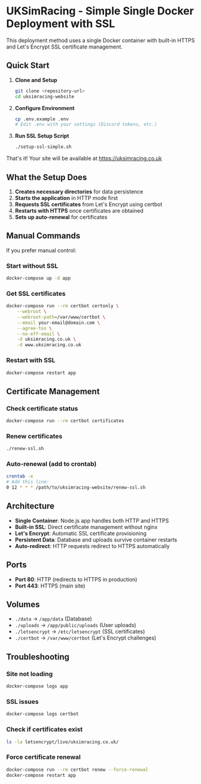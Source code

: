 # UKSimRacing - Simple Single Docker Deployment with SSL

This deployment method uses a single Docker container with built-in HTTPS and Let's Encrypt SSL certificate management.

## Quick Start

1. **Clone and Setup**
   ```bash
   git clone <repository-url>
   cd uksimracing-website
   ```

2. **Configure Environment**
   ```bash
   cp .env.example .env
   # Edit .env with your settings (Discord tokens, etc.)
   ```

3. **Run SSL Setup Script**
   ```bash
   ./setup-ssl-simple.sh
   ```

That's it! Your site will be available at https://uksimracing.co.uk

## What the Setup Does

1. **Creates necessary directories** for data persistence
2. **Starts the application** in HTTP mode first
3. **Requests SSL certificates** from Let's Encrypt using certbot
4. **Restarts with HTTPS** once certificates are obtained
5. **Sets up auto-renewal** for certificates

## Manual Commands

If you prefer manual control:

### Start without SSL
```bash
docker-compose up -d app
```

### Get SSL certificates
```bash
docker-compose run --rm certbot certonly \
    --webroot \
    --webroot-path=/var/www/certbot \
    --email your-email@domain.com \
    --agree-tos \
    --no-eff-email \
    -d uksimracing.co.uk \
    -d www.uksimracing.co.uk
```

### Restart with SSL
```bash
docker-compose restart app
```

## Certificate Management

### Check certificate status
```bash
docker-compose run --rm certbot certificates
```

### Renew certificates
```bash
./renew-ssl.sh
```

### Auto-renewal (add to crontab)
```bash
crontab -e
# Add this line:
0 12 * * * /path/to/uksimracing-website/renew-ssl.sh
```

## Architecture

- **Single Container**: Node.js app handles both HTTP and HTTPS
- **Built-in SSL**: Direct certificate management without nginx
- **Let's Encrypt**: Automatic SSL certificate provisioning
- **Persistent Data**: Database and uploads survive container restarts
- **Auto-redirect**: HTTP requests redirect to HTTPS automatically

## Ports

- **Port 80**: HTTP (redirects to HTTPS in production)
- **Port 443**: HTTPS (main site)

## Volumes

- `./data` → `/app/data` (Database)
- `./uploads` → `/app/public/uploads` (User uploads)
- `./letsencrypt` → `/etc/letsencrypt` (SSL certificates)
- `./certbot` → `/var/www/certbot` (Let's Encrypt challenges)

## Troubleshooting

### Site not loading
```bash
docker-compose logs app
```

### SSL issues
```bash
docker-compose logs certbot
```

### Check if certificates exist
```bash
ls -la letsencrypt/live/uksimracing.co.uk/
```

### Force certificate renewal
```bash
docker-compose run --rm certbot renew --force-renewal
docker-compose restart app
```